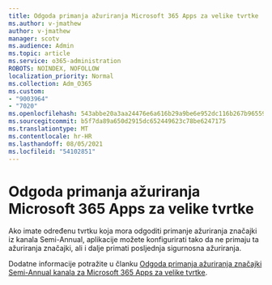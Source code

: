 ```yaml
---
title: Odgoda primanja ažuriranja Microsoft 365 Apps za velike tvrtke
ms.author: v-jmathew
author: v-jmathew
manager: scotv
ms.audience: Admin
ms.topic: article
ms.service: o365-administration
ROBOTS: NOINDEX, NOFOLLOW
localization_priority: Normal
ms.collection: Adm_O365
ms.custom:
- "9003964"
- "7020"
ms.openlocfilehash: 543abbe20a3aa24476e6a616b29a9be6e952dc116b267b965597006d9413e02c
ms.sourcegitcommit: b5f7da89a650d2915dc652449623c78be6247175
ms.translationtype: MT
ms.contentlocale: hr-HR
ms.lasthandoff: 08/05/2021
ms.locfileid: "54102851"
---
```

# <a name="delay-receiving-updates-to-microsoft-365-apps-for-enterprise"></a>Odgoda primanja ažuriranja Microsoft 365 Apps za velike tvrtke

Ako imate određenu tvrtku koja mora odgoditi primanje ažuriranja značajki iz kanala Semi-Annual, aplikacije možete konfigurirati tako da ne primaju ta ažuriranja značajki, ali i dalje primati posljednja sigurnosna ažuriranja.

Dodatne informacije potražite u članku [Odgoda primanja ažuriranja značajki Semi-Annual kanala za Microsoft 365 Apps za velike tvrtke](https://go.microsoft.com/fwlink/?linkid=2109533).
